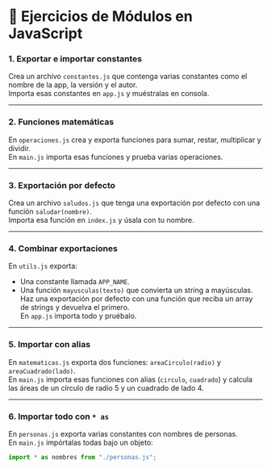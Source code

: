 # 📝 Ejercicios de Módulos en JavaScript

### 1. Exportar e importar constantes
Crea un archivo `constantes.js` que contenga varias constantes como el nombre de la app, la versión y el autor.  
Importa esas constantes en `app.js` y muéstralas en consola.  

---

### 2. Funciones matemáticas
En `operaciones.js` crea y exporta funciones para sumar, restar, multiplicar y dividir.  
En `main.js` importa esas funciones y prueba varias operaciones.  

---

### 3. Exportación por defecto  
Crea un archivo `saludos.js` que tenga una exportación por defecto con una función `saludar(nombre)`.  
Importa esa función en `index.js` y úsala con tu nombre.  

---

### 4. Combinar exportaciones  
En `utils.js` exporta:
- Una constante llamada `APP_NAME`.  
- Una función `mayusculas(texto)` que convierta un string a mayúsculas.  
Haz una exportación por defecto con una función que reciba un array de strings y devuelva el primero.  
En `app.js` importa todo y pruébalo.  

---

### 5. Importar con alias  
En `matematicas.js` exporta dos funciones: `areaCirculo(radio)` y `areaCuadrado(lado)`.  
En `main.js` importa esas funciones con alias (`circulo`, `cuadrado`) y calcula las áreas de un círculo de radio 5 y un cuadrado de lado 4.  

---

### 6. Importar todo con `* as`
En `personas.js` exporta varias constantes con nombres de personas.  
En `main.js` impórtalas todas bajo un objeto:  

```js
import * as nombres from "./personas.js";
